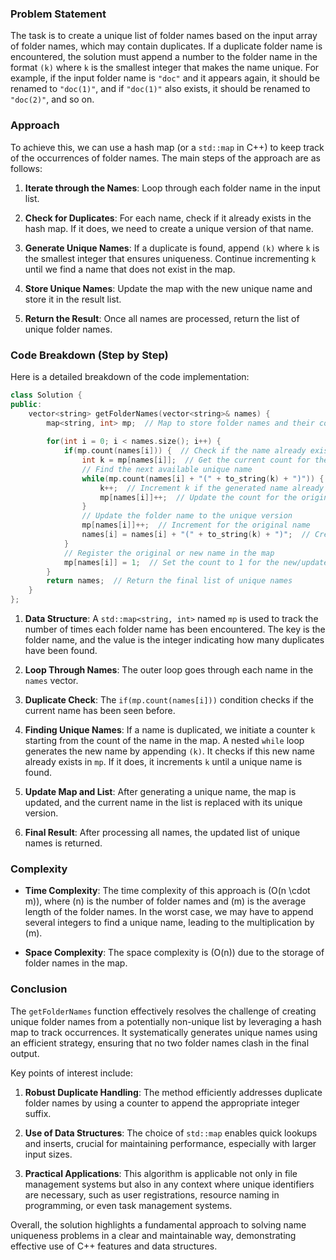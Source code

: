 ### Problem Statement

The task is to create a unique list of folder names based on the input array of folder names, which may contain duplicates. If a duplicate folder name is encountered, the solution must append a number to the folder name in the format `(k)` where `k` is the smallest integer that makes the name unique. For example, if the input folder name is `"doc"` and it appears again, it should be renamed to `"doc(1)"`, and if `"doc(1)"` also exists, it should be renamed to `"doc(2)"`, and so on.

### Approach

To achieve this, we can use a hash map (or a `std::map` in C++) to keep track of the occurrences of folder names. The main steps of the approach are as follows:

1. **Iterate through the Names**: Loop through each folder name in the input list.
  
2. **Check for Duplicates**: For each name, check if it already exists in the hash map. If it does, we need to create a unique version of that name.

3. **Generate Unique Names**: If a duplicate is found, append `(k)` where `k` is the smallest integer that ensures uniqueness. Continue incrementing `k` until we find a name that does not exist in the map.

4. **Store Unique Names**: Update the map with the new unique name and store it in the result list.

5. **Return the Result**: Once all names are processed, return the list of unique folder names.

### Code Breakdown (Step by Step)

Here is a detailed breakdown of the code implementation:

```cpp
class Solution {
public:
    vector<string> getFolderNames(vector<string>& names) {
        map<string, int> mp;  // Map to store folder names and their counts
        
        for(int i = 0; i < names.size(); i++) {
            if(mp.count(names[i])) {  // Check if the name already exists
                int k = mp[names[i]];  // Get the current count for the name
                // Find the next available unique name
                while(mp.count(names[i] + "(" + to_string(k) + ")")) {
                    k++;  // Increment k if the generated name already exists
                    mp[names[i]]++;  // Update the count for the original name
                }
                // Update the folder name to the unique version
                mp[names[i]]++;  // Increment for the original name
                names[i] = names[i] + "(" + to_string(k) + ")";  // Create unique name
            }
            // Register the original or new name in the map
            mp[names[i]] = 1;  // Set the count to 1 for the new/updated name
        }
        return names;  // Return the final list of unique names
    }
};
```

1. **Data Structure**: A `std::map<string, int>` named `mp` is used to track the number of times each folder name has been encountered. The key is the folder name, and the value is the integer indicating how many duplicates have been found.

2. **Loop Through Names**: The outer loop goes through each name in the `names` vector.

3. **Duplicate Check**: The `if(mp.count(names[i]))` condition checks if the current name has been seen before.

4. **Finding Unique Names**: If a name is duplicated, we initiate a counter `k` starting from the count of the name in the map. A nested `while` loop generates the new name by appending `(k)`. It checks if this new name already exists in `mp`. If it does, it increments `k` until a unique name is found.

5. **Update Map and List**: After generating a unique name, the map is updated, and the current name in the list is replaced with its unique version.

6. **Final Result**: After processing all names, the updated list of unique names is returned.

### Complexity

- **Time Complexity**: The time complexity of this approach is \(O(n \cdot m)\), where \(n\) is the number of folder names and \(m\) is the average length of the folder names. In the worst case, we may have to append several integers to find a unique name, leading to the multiplication by \(m\).

- **Space Complexity**: The space complexity is \(O(n)\) due to the storage of folder names in the map.

### Conclusion

The `getFolderNames` function effectively resolves the challenge of creating unique folder names from a potentially non-unique list by leveraging a hash map to track occurrences. It systematically generates unique names using an efficient strategy, ensuring that no two folder names clash in the final output.

Key points of interest include:

1. **Robust Duplicate Handling**: The method efficiently addresses duplicate folder names by using a counter to append the appropriate integer suffix.

2. **Use of Data Structures**: The choice of `std::map` enables quick lookups and inserts, crucial for maintaining performance, especially with larger input sizes.

3. **Practical Applications**: This algorithm is applicable not only in file management systems but also in any context where unique identifiers are necessary, such as user registrations, resource naming in programming, or even task management systems.

Overall, the solution highlights a fundamental approach to solving name uniqueness problems in a clear and maintainable way, demonstrating effective use of C++ features and data structures.